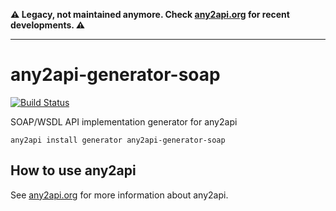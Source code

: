 **⚠️ Legacy, not maintained anymore. Check [any2api.org](http://any2api.org) for recent developments. ⚠️**

----

# any2api-generator-soap

[![Build Status](https://travis-ci.org/any2api/any2api-generator-soap.svg?branch=master)](https://travis-ci.org/any2api/any2api-generator-soap)

SOAP/WSDL API implementation generator for any2api

    any2api install generator any2api-generator-soap



## How to use any2api

See [any2api.org](http://any2api.org) for more information about any2api.

